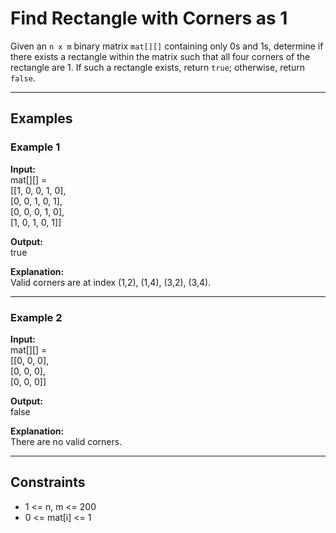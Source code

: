 # Find Rectangle with Corners as 1

Given an `n x m` binary matrix `mat[][]` containing only 0s and 1s, determine if there exists a rectangle within the matrix such that all four corners of the rectangle are 1. If such a rectangle exists, return `true`; otherwise, return `false`.

---

## Examples

### Example 1

**Input:**  
mat[][] =  
[[1, 0, 0, 1, 0],  
 [0, 0, 1, 0, 1],  
 [0, 0, 0, 1, 0],  
 [1, 0, 1, 0, 1]]

**Output:**  
true

**Explanation:**  
Valid corners are at index (1,2), (1,4), (3,2), (3,4).

---

### Example 2

**Input:**  
mat[][] =  
[[0, 0, 0],  
 [0, 0, 0],  
 [0, 0, 0]]

**Output:**  
false

**Explanation:**  
There are no valid corners.

---

## Constraints

- 1 <= n, m <= 200
- 0 <= mat[i] <= 1
